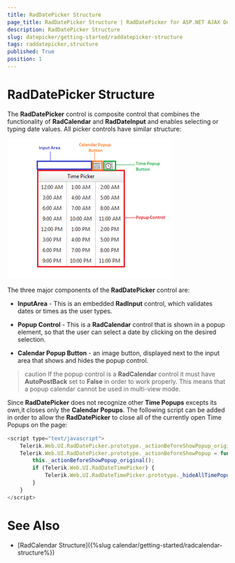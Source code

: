 ```yaml
---
title: RadDatePicker Structure
page_title: RadDatePicker Structure | RadDatePicker for ASP.NET AJAX Documentation
description: RadDatePicker Structure
slug: datepicker/getting-started/raddatepicker-structure
tags: raddatepicker,structure
published: True
position: 1
---
```


# RadDatePicker Structure


The **RadDatePicker** control is composite control that combines the functionality of **RadCalendar** and **RadDateInput** and enables selecting or typing date values. All picker controls have similar structure:

![Overview of picker structure](images/calendar_overviewpickerstructure_001.png)

The three major components of the **RadDatePicker** control are:

* **InputArea** - This is an embedded **RadInput** control, which validates dates or times as the user types.

* **Popup Control** - This is a **RadCalendar** control that is shown in a popup element, so that the user can select a date by clicking on the desired selection.

* **Calendar Popup Button** - an image button, displayed next to the input area that shows and hides the popup control.

>caution 
If the popup control is a **RadCalendar** control it must have **AutoPostBack** set to **False** in order to work properly. This means that a popup calendar cannot be used in multi-view mode.
>


Since **RadDatePicker** does not recognize other **Time Popups** excepts its own,it closes only the **Calendar Popups**. The following script can be added in order to allow the **RadDatePicker** to close all of the currently open Time Popups on the page:

````JavaScript
<script type="text/javascript">
    Telerik.Web.UI.RadDatePicker.prototype._actionBeforeShowPopup_original = Telerik.Web.UI.RadDatePicker.prototype._actionBeforeShowPopup;
    Telerik.Web.UI.RadDatePicker.prototype._actionBeforeShowPopup = function () {
        this._actionBeforeShowPopup_original();
        if (Telerik.Web.UI.RadDateTimePicker) {
            Telerik.Web.UI.RadDateTimePicker.prototype._hideAllTimePopups();
        }
    }
</script>
````



# See Also

 * [RadCalendar Structure]({%slug calendar/getting-started/radcalendar-structure%})

